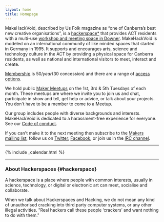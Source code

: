```yaml
---
layout: home
title: Homepage
---
```


MakeHackVoid, described by Us Folk magazine as “one of Canberra’s best new creative organisations”, is a [hackerspace\*](#hackerspace) that provides ACT residents with a multi-use [workshop and meeting space in Downer](/about#our-space). MakeHackVoid is modeled on an international community of like minded spaces that started in Germany in 1995. It supports and encourages arts, science and technology culture in the ACT by providing a physical space for Canberra residents, as well as national and international visitors to meet, interact and create.

[Membership](/join) is $50/year ($30 concession) and there are a range of [access options](/join).

We hold public [Maker Meetups](meetings/) on the 1st, 3rd &amp; 5th Tuesdays of each month. These meetups are where we invite you to join us and chat, participate in show and tell, get help or advice, or talk about your projects. You don't have to be a member to come to a Meetup.

Our group includes people with diverse backgrounds and interests. MakeHackVoid is dedicated to a harassment-free experience for everyone. See our [Code of conduct](code-of-conduct).

If you can't make it to the next meeting then subscribe to the [Makers mailing list](contacts/), follow us on [Twitter](http://twitter.com/makehackvoid), [Facebook](http://www.facebook.com/group.php?gid=357947732276), or join us in the [IRC channel](contacts/).

----

{% include _calendar.html %}

----

### About Hackerspaces {#hackerspace}

A hackerspace is a place where people with common interests, usually in science, technology, or digital or electronic art can meet, socialise and collaborate.

When we talk about Hackerspaces and Hacking, we do not mean any kind of unauthorised cracking into third party computer systems, or any other illegal activities. "Real hackers call these people ‘crackers’ and want nothing to do with them."
